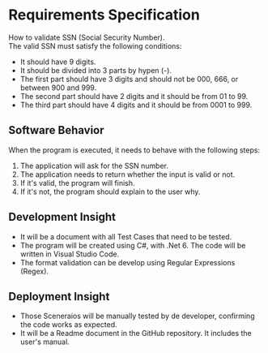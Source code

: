
# Requirements Specification

How to validate SSN (Social Security Number).  
The valid SSN must satisfy the following conditions:  
- It should have 9 digits.  
- It should be divided into 3 parts by hypen (-).  
- The first part should have 3 digits and should not be 000, 666, or between 900 and 999.  
- The second part should have 2 digits and it should be from 01 to 99.  
- The third part should have 4 digits and it should be from 0001 to 999.

## Software Behavior

When the program is executed, it needs to behave with the following steps:  
1. The application will ask for the SSN number.
2. The application needs to return whether the input is valid or not.
  1. If it's valid, the program will finish.
  2. If it's not, the program should explain to the user why.

## Development Insight

- It will be a document with all Test Cases that need to be tested.  
- The program will be created using C#, with .Net 6. The code will be written in Visual Studio Code.
- The format validation can be develop using Regular Expressions (Regex).

## Deployment Insight

- Those Sceneraios will be manually tested by de developer, confirming the code works as expected.
- It will be a Readme document in the GitHub repository. It includes the user's manual.
